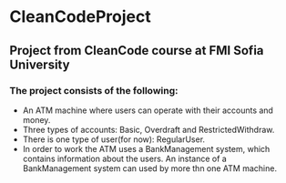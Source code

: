 # CleanCodeProject
## Project from CleanCode course at FMI Sofia University

### The project consists of the following:
  * An ATM machine where users can operate with their accounts and money. 
  * Three types of accounts: Basic, Overdraft and RestrictedWithdraw.
  * There is one type of user(for now): RegularUser.
  * In order to work the ATM uses a BankManagement system, which contains information about the users. An instance of a BankManagement system can used by more thn one ATM machine.
  

